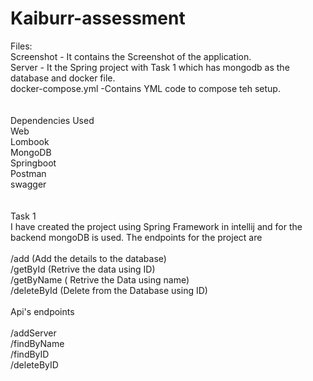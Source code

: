 # Kaiburr-assessment


Files:<br>Screenshot - It contains the Screenshot of the application.<br>Server - It the Spring project with Task 1 which has mongodb as the database and docker file.<br>docker-compose.yml -Contains YML code to compose teh setup.<br><br><br>Dependencies Used<br>Web<br>Lombook <br>MongoDB<br>Springboot<br>Postman<br>swagger<br><br><br>Task 1<br>I have created the project using Spring Framework in intellij and for the backend mongoDB is used. The endpoints for the project are<br><br>/add (Add the details to the database)<br>/getById (Retrive the data using ID)<br>/getByName ( Retrive the Data using name)<br>/deleteById (Delete from the Database using ID)<br><br>Api's endpoints<br><br>/addServer<br>/findByName<br>/findByID<br>/deleteByID<br>




